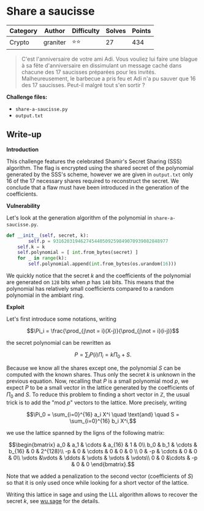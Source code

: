 # Share a saucisse

| Category | Author   | Difficulty | Solves | Points |
| -------- | -------- | ---------- | ------ | ------ |
| Crypto   | graniter | ⭐️⭐️         | 27     | 434    |

> C'est l'anniversaire de votre ami Adi. Vous vouliez lui faire une blague à sa fête d'anniversaire en dissimulant un message caché dans chacune des 17 saucisses préparées pour les invités. Malheureusement, le barbecue a pris feu et Adi n'a pu sauver que 16 des 17 saucisses. Peut-il malgré tout s'en sortir ?

**Challenge files:**

- `share-a-saucisse.py`
- `output.txt`

## Write-up

**Introduction**

This challenge features the celebrated Shamir's Secret Sharing (SSS) algorithm. The flag is encrypted using the shared secret of the polynomial generated by the SSS's scheme, however we are given in `output.txt` only 16 of the 17 necessary shares required to reconstruct the secret. We conclude that a flaw must have been introduced in the generation of the coefficients. 

**Vulnerability**  

Let's look at the generation algorithm of the polynomial in `share-a-saucisse.py`.

``` python
def __init__(self, secret, k):
		self.p = 931620319462745440509259849070939082848977
    self.k = k
    self.polynomial = [ int.from_bytes(secret) ]
    for _ in range(k):
        self.polynomial.append(int.from_bytes(os.urandom(16)))
```

We quickly notice that the secret $`k`$ and the coefficients of the polynomial are generated on `128` bits when $`p`$ has `140` bits. This means that the polynomial has relatively small coefficients compared to a random polynomial in the ambiant ring.

**Exploit**

Let's first introduce some notations, writing
```math
\Pi_i = \frac{\prod_{j\not = i}(X-j)}{\prod_{j\not = i}(i-j)}
```

the secret polynomial can be rewritten as
```math
P = \sum_i P(i)\Pi_i =  k \Pi_0 + S.
```

Because we know all the shares except one, the polynomial $`S`$ can be computed with the known shares. Thus only the secret $`k`$ is unknown in the previous equation. Now, recalling that $`P`$ is a small polynomial mod $`p`$, we expect $`P`$ to be a small vector in the lattice generated by the coefficients of $`\Pi_0`$ and $`S`$. To reduce this problem to finding a short vector in $`\mathbb Z`$, the usual trick is to add the "mod $`p`$" vectors to the lattice. More precisely, writing

```math
\Pi_0 = \sum_{i=0}^{16} a_i X^i \quad \text{and} \quad S = \sum_{i=0}^{16} b_i X^i,
```

we use the lattice spanned by the ligns of the following matrix:

```math
\begin{bmatrix}
a_0 & a_1 & \cdots & a_{16} & 1 & 0\\ 
b_0 & b_1 & \cdots & b_{16} & 0 & 2^{128}\\ 
-p & 0 & \cdots & 0 & 0 & 0 \\
0 & -p &  \cdots & 0 & 0 & 0\\
\vdots &\vdots & \ddots & \vdots & \vdots & \vdots\\
0 & 0 &\cdots & -p & 0 & 0
\end{bmatrix}.
```

Note that we added a penalization to the second vector (coefficients of $`S`$​) so that it is only used once while looking for a short vector of the lattice.

Writing this lattice in sage and using the LLL algorithm allows to recover the secret $`k`$, see [wu.sage](Share-a-saucisse/wu.sage) for the details.

